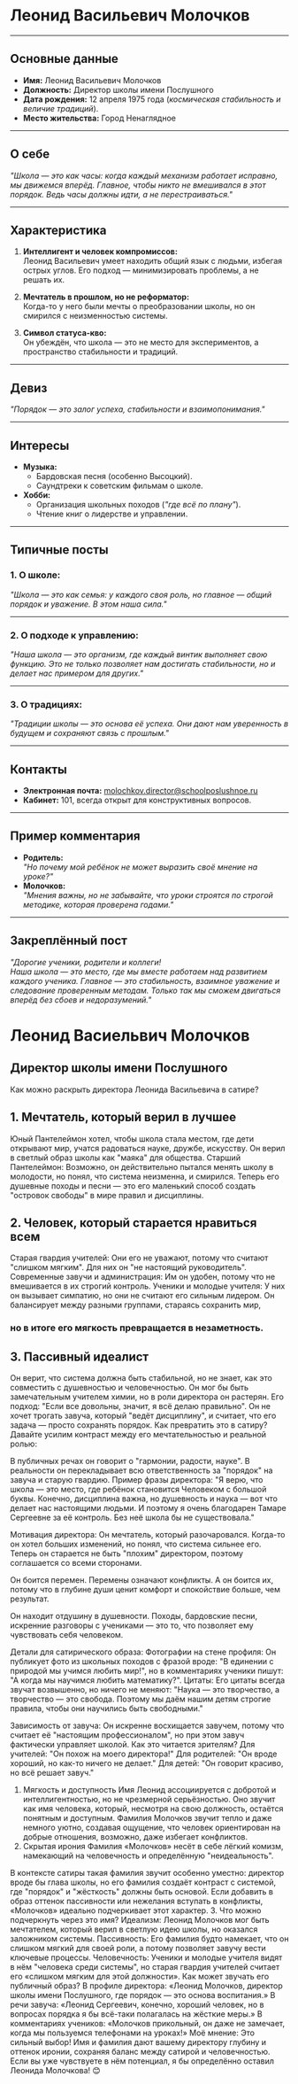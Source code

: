 
# Леонид Васильевич Молочков

---

## **Основные данные**
- **Имя:** Леонид Васильевич Молочков  
- **Должность:** Директор школы имени Послушного  
- **Дата рождения:** 12 апреля 1975 года (*космическая стабильность и величие традиций*).  
- **Место жительства:** Город Ненаглядное  

---

## **О себе**
*"Школа — это как часы: когда каждый механизм работает исправно, мы движемся вперёд. Главное, чтобы никто не вмешивался в этот порядок. Ведь часы должны идти, а не перестраиваться."*  

---

## **Характеристика**
1. **Интеллигент и человек компромиссов:**  
   Леонид Васильевич умеет находить общий язык с людьми, избегая острых углов. Его подход — минимизировать проблемы, а не решать их.  

2. **Мечтатель в прошлом, но не реформатор:**  
   Когда-то у него были мечты о преобразовании школы, но он смирился с неизменностью системы.  

3. **Символ статуса-кво:**  
   Он убеждён, что школа — это не место для экспериментов, а пространство стабильности и традиций.  

---

## **Девиз**
*"Порядок — это залог успеха, стабильности и взаимопонимания."*

---

## **Интересы**
- **Музыка:**  
  - Бардовская песня (особенно Высоцкий).  
  - Саундтреки к советским фильмам о школе.  
- **Хобби:**  
  - Организация школьных походов (*"где всё по плану"*).  
  - Чтение книг о лидерстве и управлении.  

---

## **Типичные посты**

### **1. О школе:**
*"Школа — это как семья: у каждого своя роль, но главное — общий порядок и уважение. В этом наша сила."*

---

### **2. О подходе к управлению:**
*"Наша школа — это организм, где каждый винтик выполняет свою функцию. Это не только позволяет нам достигать стабильности, но и делает нас примером для других."*

---

### **3. О традициях:**
*"Традиции школы — это основа её успеха. Они дают нам уверенность в будущем и сохраняют связь с прошлым."*

---

## **Контакты**
- **Электронная почта:** molochkov.director@schoolposlushnoe.ru  
- **Кабинет:** 101, всегда открыт для конструктивных вопросов.  

---

## **Пример комментария**
- **Родитель:**  
  *"Но почему мой ребёнок не может выразить своё мнение на уроке?"*  
- **Молочков:**  
  *"Мнения важны, но не забывайте, что уроки строятся по строгой методике, которая проверена годами."*

---

## **Закреплённый пост**
*"Дорогие ученики, родители и коллеги!  
Наша школа — это место, где мы вместе работаем над развитием каждого ученика. Главное — это стабильность, взаимное уважение и следование проверенным методам. Только так мы сможем двигаться вперёд без сбоев и недоразумений."*
























































# Леонид Васиельвич Молочков
## Директор школы имени Послушного

Как можно раскрыть директора Леонида Васильевича в сатире?
## 1. Мечтатель, который верил в лучшее
Юный Пантелеймон хотел, чтобы школа стала местом, где дети открывают мир, учатся радоваться науке, дружбе, искусству. Он верил в светлый образ школы как "маяка" для общества.
Старший Пантелеймон: Возможно, он действительно пытался менять школу в молодости, но понял, что система неизменна, и смирился. Теперь его душевные походы и песни — это его маленький способ создать "островок свободы" в мире правил и дисциплины.
## 2. Человек, который старается нравиться всем
Старая гвардия учителей: Они его не уважают, потому что считают "слишком мягким". Для них он "не настоящий руководитель".
Современные завучи и администрация: Им он удобен, потому что не вмешивается в их строгий контроль.
Ученики и молодые учителя: У них он вызывает симпатию, но они не считают его сильным лидером.
Он балансирует между разными группами, стараясь сохранить мир, 
### но в итоге его мягкость превращается в незаметность.

## 3. Пассивный идеалист
Он верит, что система должна быть стабильной, но не знает, как это совместить с душевностью и человечностью. Он мог бы быть замечательным учителем химии, но в роли директора он растерян.
Его подход: "Если все довольны, значит, я всё делаю правильно". Он не хочет трогать завуча, который "ведёт дисциплину", и считает, что его задача — просто сохранять порядок.
Как превратить это в сатиру?
Давайте усилим контраст между его мечтательностью и реальной ролью:

В публичных речах он говорит о "гармонии, радости, науке".
В реальности он перекладывает всю ответственность за "порядок" на завуча и старую гвардию.
Пример фразы директора:
"Я верю, что школа — это место, где ребёнок становится Человеком с большой буквы. Конечно, дисциплина важна, но душевность и наука — вот что делает нас настоящими людьми. И поэтому я очень благодарен Тамаре Сергеевне за её контроль. Без неё школа бы не существовала."

Мотивация директора:
Он мечтатель, который разочаровался.
Когда-то он хотел больших изменений, но понял, что система сильнее его. Теперь он старается не быть "плохим" директором, поэтому соглашается со всеми сторонами.

Он боится перемен.
Перемены означают конфликты. А он боится их, потому что в глубине души ценит комфорт и спокойствие больше, чем результат.

Он находит отдушину в душевности.
Походы, бардовские песни, искренние разговоры с учениками — это то, что позволяет ему чувствовать себя человеком.

Детали для сатирического образа:
Фотографии на стене профиля: Он публикует фото из школьных походов с фразой вроде: "В единении с природой мы учимся любить мир!", но в комментариях ученики пишут: "А когда мы научимся любить математику?".
Цитаты: Его цитаты всегда звучат возвышенно, но ничего не меняют:
"Наука — это творчество, а творчество — это свобода. Поэтому мы даём нашим детям строгие правила, чтобы они научились быть свободными."

Зависимость от завуча: Он искренне восхищается завучем, потому что считает её "настоящим профессионалом", но при этом завуч фактически управляет школой.
Как это читается зрителям?
Для учителей: "Он похож на моего директора!"
Для родителей: "Он вроде хороший, но как-то ничего не делает."
Для детей: "Он говорит красиво, но всё решает завуч."


1. Мягкость и доступность
Имя Леонид ассоциируется с добротой и интеллигентностью, но не чрезмерной серьёзностью. Оно звучит как имя человека, который, несмотря на свою должность, остаётся понятным и доступным.
Фамилия Молочков звучит тепло и даже немного уютно, создавая ощущение, что человек ориентирован на добрые отношения, возможно, даже избегает конфликтов.
2. Скрытая ирония
Фамилия «Молочков» несёт в себе лёгкий комизм, намекающий на человечность и определённую "неидеальность".

В контексте сатиры такая фамилия звучит особенно уместно: директор вроде бы глава школы, но его фамилия создаёт контраст с системой, где "порядок" и "жёсткость" должны быть основой.
Если добавить в образ оттенок пассивности или нежелания вступать в конфликты, «Молочков» идеально подчеркивает этот характер.
3. Что можно подчеркнуть через это имя?
Идеализм: Леонид Молочков мог быть мечтателем, который верил в светлую идею школы, но оказался заложником системы.
Пассивность: Его фамилия будто намекает, что он слишком мягкий для своей роли, а потому позволяет завучу вести ключевые процессы.
Человечность: Ученики и молодые учителя видят в нём "человека среди системы", но старая гвардия учителей считает его «слишком мягким для этой должности».
Как может звучать его публичный образ?
В профиле директора: «Леонид Молочков, директор школы имени Послушного, где порядок — это основа воспитания.»
В речи завуча: «Леонид Сергеевич, конечно, хороший человек, но в вопросах порядка я бы всё-таки полагалась на жёсткие меры.»
В комментариях учеников: «Молочков прикольный, он даже не замечает, когда мы пользуемся телефонами на уроках!»
Моё мнение: Это сильный выбор!
Имя и фамилия дают вашему директору глубину и оттенок иронии, сохраняя баланс между сатирой и человечностью. Если вы уже чувствуете в нём потенциал, я бы определённо оставил Леонида Молочкова! 😊